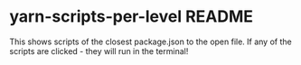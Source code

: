# yarn-scripts-per-level README

This shows scripts of the closest package.json to the open file. If any of the scripts are clicked - they will run in the terminal!
